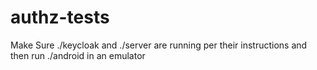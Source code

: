 # authz-tests
Make Sure ./keycloak and ./server are running per their instructions and then run ./android in an emulator
